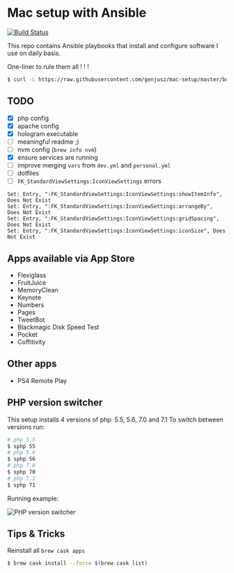 # Mac setup with Ansible

[![Build Status](https://travis-ci.org/genjusz/mac-setup.svg?branch=master)](https://travis-ci.org/genjusz/mac-setup)

This repo contains Ansible playbooks that install and configure software I use on daily basis.

One-liner to rule them all ! ! !

```bash
$ curl -L https://raw.githubusercontent.com/genjusz/mac-setup/master/bootstrap.sh | bash
```

## TODO

- [x] php config
- [x] apache config
- [x] hologram executable
- [ ] meaningful readme ;)
- [ ] nvm config (`brew info nvm`)
- [x] ensure services are running
- [ ] improve merging `vars` from `dev.yml` and `personal.yml`
- [ ] dotfiles
- [ ] `FK_StandardViewSettings:IconViewSettings` errors

```
Set: Entry, ":FK_StandardViewSettings:IconViewSettings:showItemInfo", Does Not Exist
Set: Entry, ":FK_StandardViewSettings:IconViewSettings:arrangeBy", Does Not Exist
Set: Entry, ":FK_StandardViewSettings:IconViewSettings:gridSpacing", Does Not Exist
Set: Entry, ":FK_StandardViewSettings:IconViewSettings:iconSize", Does Not Exist
```

## Apps available via App Store

* Flexiglass
* FruitJuice
* MemoryClean
* Keynote
* Numbers
* Pages
* TweetBot
* Blackmagic Disk Speed Test
* Pocket
* Coffitivity

## Other apps

* PS4 Remote Play

## PHP version switcher

This setup installs 4 versions of php: 5.5, 5.6, 7.0 and 7.1
To switch between versions run:

```bash
# php 5.5
$ sphp 55
# php 5.6
$ sphp 56
# php 7.0
$ sphp 70
# php 7.1
$ sphp 71
```

Running example:

![PHP version switcher](http://drop.abneg.at/Screen-Recording-2016-12-28-13-01-50.gif)

## Tips & Tricks

Reinstall all `brew cask apps`

```bash
$ brew cask install --force $(brew cask list)
```
